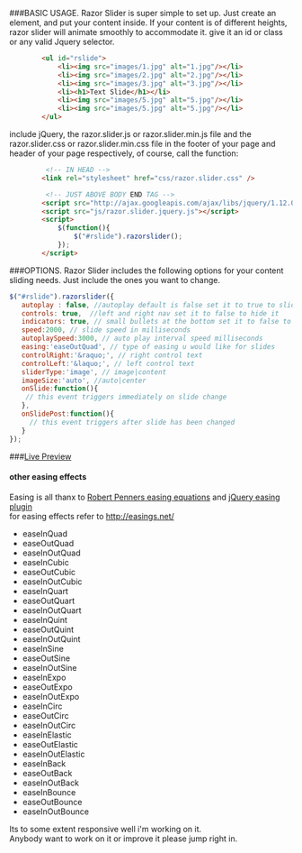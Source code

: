 ###BASIC USAGE.
Razor Slider is super simple to set up. Just create an element, and put your content inside. If your content is of different heights, razor slider will animate smoothly to accommodate it.
give it an id or class or any valid Jquery selector.
```HTML
        <ul id="rslide">
            <li><img src="images/1.jpg" alt="1.jpg"/></li>
            <li><img src="images/2.jpg" alt="2.jpg"/></li>
            <li><img src="images/3.jpg" alt="3.jpg"/></li>
            <li><h1>Text Slide</h1></li>
            <li><img src="images/5.jpg" alt="5.jpg"/></li>
            <li><img src="images/5.jpg" alt="5.jpg"/></li>
        </ul>
```
include jQuery, the razor.slider.js or razor.slider.min.js file and the razor.slider.css or razor.slider.min.css file in the footer of your page and header of your page respectively, of course, call the function:

```HTML 
         <!-- IN HEAD -->
        <link rel="stylesheet" href="css/razor.slider.css" />

         <!-- JUST ABOVE BODY END TAG -->
        <script src="http://ajax.googleapis.com/ajax/libs/jquery/1.12.0/jquery.min.js"></script>
        <script src="js/razor.slider.jquery.js"></script>
        <script>
            $(function(){
                $("#rslide").razorslider();
            });    
        </script>
```

###OPTIONS.
Razor Slider includes the following options for your content sliding needs. Just include the ones you want to change.

```javascript
$("#rslide").razorslider({
   autoplay : false, //autoplay default is false set it to true to slide auto
   controls: true,  //left and right nav set it to false to hide it
   indicators: true, // small bullets at the bottom set it to false to hide it
   speed:2000, // slide speed in milliseconds
   autoplaySpeed:3000, // auto play interval speed milliseconds
   easing:'easeOutQuad', // type of easing u would like for slides
   controlRight:'&raquo;', // right control text
   controlLeft:'&laquo;', // left control text
   sliderType:'image', // image|content
   imageSize:'auto', //auto|center
   onSlide:function(){
    // this event triggers immediately on slide change
   },  
   onSlidePost:function(){
     // this event triggers after slide has been changed
   }
});
```
###<a href="https://riazxrazor.github.io/">Live Preview</a>
#### other easing effects

Easing is all thanx to   <a href="http://www.robertpenner.com/easing/">Robert Penners easing equations</a> 
and <a href="http://gsgd.co.uk/sandbox/jquery/easing/">jQuery easing plugin</a>
<br>for easing effects refer to http://easings.net/


* easeInQuad
* easeOutQuad
* easeInOutQuad
* easeInCubic
* easeOutCubic
* easeInOutCubic
* easeInQuart
* easeOutQuart
* easeInOutQuart
* easeInQuint
* easeOutQuint
* easeInOutQuint
* easeInSine
* easeOutSine
* easeInOutSine
* easeInExpo
* easeOutExpo
* easeInOutExpo
* easeInCirc
* easeOutCirc
* easeInOutCirc
* easeInElastic
* easeOutElastic
* easeInOutElastic
* easeInBack
* easeOutBack
* easeInOutBack
* easeInBounce
* easeOutBounce
* easeInOutBounce


Its to some extent responsive well i'm working on it.<br>
Anybody want to work on it or improve it please jump right in.
